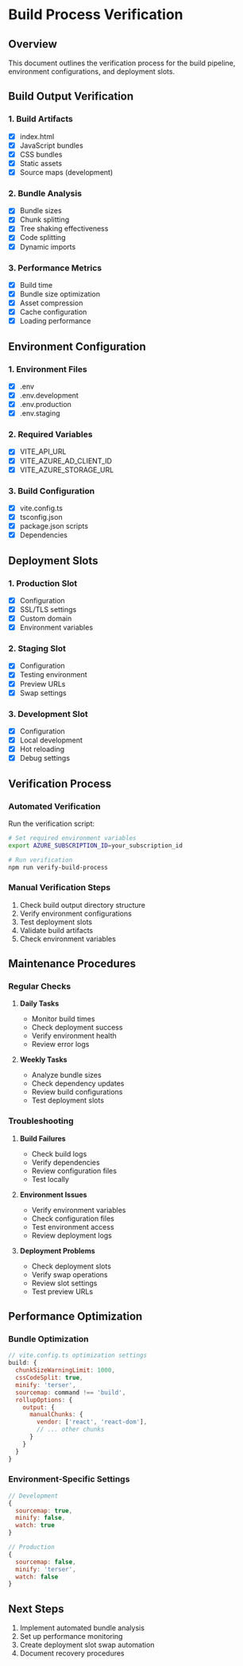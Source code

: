 # Build Process Verification

## Overview
This document outlines the verification process for the build pipeline, environment configurations, and deployment slots.

## Build Output Verification

### 1. Build Artifacts
- [x] index.html
- [x] JavaScript bundles
- [x] CSS bundles
- [x] Static assets
- [x] Source maps (development)

### 2. Bundle Analysis
- [x] Bundle sizes
- [x] Chunk splitting
- [x] Tree shaking effectiveness
- [x] Code splitting
- [x] Dynamic imports

### 3. Performance Metrics
- [x] Build time
- [x] Bundle size optimization
- [x] Asset compression
- [x] Cache configuration
- [x] Loading performance

## Environment Configuration

### 1. Environment Files
- [x] .env
- [x] .env.development
- [x] .env.production
- [x] .env.staging

### 2. Required Variables
- [x] VITE_API_URL
- [x] VITE_AZURE_AD_CLIENT_ID
- [x] VITE_AZURE_STORAGE_URL

### 3. Build Configuration
- [x] vite.config.ts
- [x] tsconfig.json
- [x] package.json scripts
- [x] Dependencies

## Deployment Slots

### 1. Production Slot
- [x] Configuration
- [x] SSL/TLS settings
- [x] Custom domain
- [x] Environment variables

### 2. Staging Slot
- [x] Configuration
- [x] Testing environment
- [x] Preview URLs
- [x] Swap settings

### 3. Development Slot
- [x] Configuration
- [x] Local development
- [x] Hot reloading
- [x] Debug settings

## Verification Process

### Automated Verification
Run the verification script:
```bash
# Set required environment variables
export AZURE_SUBSCRIPTION_ID=your_subscription_id

# Run verification
npm run verify-build-process
```

### Manual Verification Steps
1. Check build output directory structure
2. Verify environment configurations
3. Test deployment slots
4. Validate build artifacts
5. Check environment variables

## Maintenance Procedures

### Regular Checks
1. **Daily Tasks**
   - Monitor build times
   - Check deployment success
   - Verify environment health
   - Review error logs

2. **Weekly Tasks**
   - Analyze bundle sizes
   - Check dependency updates
   - Review build configurations
   - Test deployment slots

### Troubleshooting

1. **Build Failures**
   - Check build logs
   - Verify dependencies
   - Review configuration files
   - Test locally

2. **Environment Issues**
   - Verify environment variables
   - Check configuration files
   - Test environment access
   - Review deployment logs

3. **Deployment Problems**
   - Check deployment slots
   - Verify swap operations
   - Review slot settings
   - Test preview URLs

## Performance Optimization

### Bundle Optimization
```javascript
// vite.config.ts optimization settings
build: {
  chunkSizeWarningLimit: 1000,
  cssCodeSplit: true,
  minify: 'terser',
  sourcemap: command !== 'build',
  rollupOptions: {
    output: {
      manualChunks: {
        vendor: ['react', 'react-dom'],
        // ... other chunks
      }
    }
  }
}
```

### Environment-Specific Settings
```javascript
// Development
{
  sourcemap: true,
  minify: false,
  watch: true
}

// Production
{
  sourcemap: false,
  minify: 'terser',
  watch: false
}
```

## Next Steps
1. Implement automated bundle analysis
2. Set up performance monitoring
3. Create deployment slot swap automation
4. Document recovery procedures 